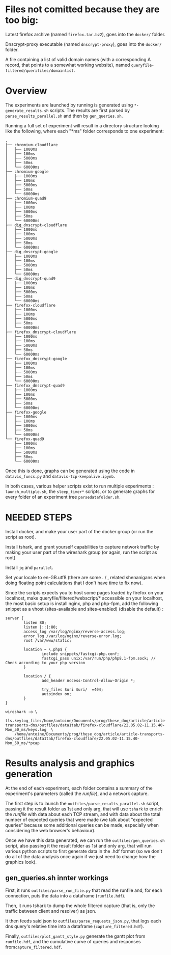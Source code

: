# Files not comitted because they are too big:

Latest firefox archive (named `firefox.tar.bz2`), goes into the `docker/` folder.

Dnscrypt-proxy executable (named `dnscrypt-proxy`), goes into the `docker/` folder.

A file containing a list of valid domain names (with a corresponding A record, that points to a somewhat working website), named `queryfile-filtered/querifiles/domainlist`.

# Overview

The experiments are launched by running is generated using `*-generate_results.sh` scripts. The results are first parsed by `parse_results_parallel.sh` and then by `gen_queries.sh`.

Running a full set of experiment will result in a directory structure looking like the following, where each "*ms" folder corresponds to one experiment:

```
.
├── chromium-cloudflare
│   ├── 1000ms
│   ├── 100ms
│   ├── 5000ms
│   ├── 50ms
│   └── 60000ms
├── chromium-google
│   ├── 1000ms
│   ├── 100ms
│   ├── 5000ms
│   ├── 50ms
│   └── 60000ms
├── chromium-quad9
│   ├── 1000ms
│   ├── 100ms
│   ├── 5000ms
│   ├── 50ms
│   └── 60000ms
├── dig_dnscrypt-cloudflare
│   ├── 1000ms
│   ├── 100ms
│   ├── 5000ms
│   ├── 50ms
│   └── 60000ms
├── dig_dnscrypt-google
│   ├── 1000ms
│   ├── 100ms
│   ├── 5000ms
│   ├── 50ms
│   └── 60000ms
├── dig_dnscrypt-quad9
│   ├── 1000ms
│   ├── 100ms
│   ├── 5000ms
│   ├── 50ms
│   └── 60000ms
├── firefox-cloudflare
│   ├── 1000ms
│   ├── 100ms
│   ├── 5000ms
│   ├── 50ms
│   └── 60000ms
├── firefox_dnscrypt-cloudflare
│   ├── 1000ms
│   ├── 100ms
│   ├── 5000ms
│   ├── 50ms
│   └── 60000ms
├── firefox_dnscrypt-google
│   ├── 1000ms
│   ├── 100ms
│   ├── 5000ms
│   ├── 50ms
│   └── 60000ms
├── firefox_dnscrypt-quad9
│   ├── 1000ms
│   ├── 100ms
│   ├── 5000ms
│   ├── 50ms
│   └── 60000ms
├── firefox-google
│   ├── 1000ms
│   ├── 100ms
│   ├── 5000ms
│   ├── 50ms
│   └── 60000ms
└── firefox-quad9
    ├── 1000ms
    ├── 100ms
    ├── 5000ms
    ├── 50ms
    └── 60000ms
```

Once this is done, graphs can be generated using the code in `datavis_funcs.py` and `datavis-tcp-keepalive.ipynb`.

In both cases, various helper scripts exist to run multiple experiments : `launch_multiple.sh`, the `sleep_timer*` scripts, or to generate graphs for every folder of an experiment tree `parsedatafolder.sh`.

# NEEDED STEPS

Install docker, and make your user part of the docker group (or run the script as root).

Install tshark, and grant yourself capabilities to capture network traffic by making your user part of the wireshark group (or again, run the script as root)

Install `jq` and `parallel`.

Set your locale to en-GB.utf8 (there are some . / , related shenanigans when doing floating point calculations that I don't have time to fix now).

Since the scripts expects you to host some pages loaded by firefox on your localhost, make queryfile/filtered/webscript/* accessible on your localhost, the most basic setup is install nginx, php and php-fpm, add the following snippet as a vhost (sites-available and sites-enabled) (disable the default) : 

```
server {
        listen 80;
        listen [::]:80;
        access_log /var/log/nginx/reverse-access.log;
        error_log /var/log/nginx/reverse-error.log;
        root /var/www/static;

        location ~ \.php$ {
                include snippets/fastcgi-php.conf;
                fastcgi_pass unix:/var/run/php/php8.1-fpm.sock; // Check according to your php version
        }

        location / {
                add_header Access-Control-Allow-Origin *;

                try_files $uri $uri/  =404;
                autoindex on;
        }
}
```
```
wireshark -o \
    tls.keylog_file:/home/antoine/Documents/prog/these_doq/article/article-transports-dns/outfiles/data1tab/firefox-cloudflare/22.05.02-11.15.40-Mon_50_ms/keys.log  \
    /home/antoine/Documents/prog/these_doq/article/article-transports-dns/outfiles/data1tab/firefox-cloudflare/22.05.02-11.15.40-Mon_50_ms/*pcap
```

# Results analysis and graphics generation

At the end of each experiment, each folder contains a summary of the experiment's parameters (called the _runfile_), and a network capture.

The first step is to launch the `outfiles/parse_results_parallel.sh` script, passing it the result folder as 1st and only arg, that will use `tshark` to enrich the _runfile_ with data about each TCP stream, and with data about the total number of expected queries that were made (we talk about "expected queries" because some additional queries can be made, especially when considering the web browser's behaviour).

Once we have this data generated, we can run the `outfiles/gen_queries.sh` script, also passing it the result folder as 1st and only arg, that will run various python scripts to first generate data in the .hdf format (so we don't do all of the data analysis once again if we just need to change how the graphics look).

## gen_queries.sh innter workings

First, it runs `outfiles/parse_run_file.py` that read the runfile and, for each connection, puts the data into a dataframe (`runfile.hdf`).

Then, it runs tshark to dump the whole filtered capture (that is, only the traffic between client and resolver) as json.

It then feeds said json to `outfiles/parse_requests_json.py`, that logs each dns query's relative time into a dataframe (`capture_filtered.hdf`).

Finally, `outfiles/plot_gantt_style.py` generate the gantt plot from `runfile.hdf`, and the cumulative curve of queries and responses from`capture_filtered.hdf`. 
<!--  
ip.addr == 104.16.248.0/23 or ip.addr == 1.0.0.1 or ip.addr == 1.1.1.1
tls.alert_message.desc == 0 
tls.handshake.type == 1
tls.handshake.extensions.psk.identities.length -->

